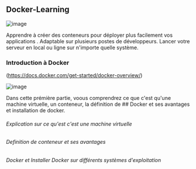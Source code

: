 ## Docker-Learning

![image](https://github.com/user-attachments/assets/7a92203c-85a4-4209-a2c7-463007539b31)

Apprendre à créer des  conteneurs pour déployer plus facilement vos applications . Adaptable sur plusieurs postes de développeurs. Lancer votre serveur en local ou ligne sur n'importe quelle système.

### Introduction à Docker 
(https://docs.docker.com/get-started/docker-overview/)

![image](https://github.com/user-attachments/assets/497b5b63-9cd3-4129-a048-7bb3f491402f)


Dans cette prémière partie, voous comprendrez ce que c'est qu'une machine virtuelle, un conteneur, la définition de ## Docker et ses avantages et installation de docker.

###### Explication sur ce qu'est c'est une machine virtuelle

###### Definition de conteneur et ses avantages

###### Docker et Installer Docker sur différents systèmes d'exploitation
